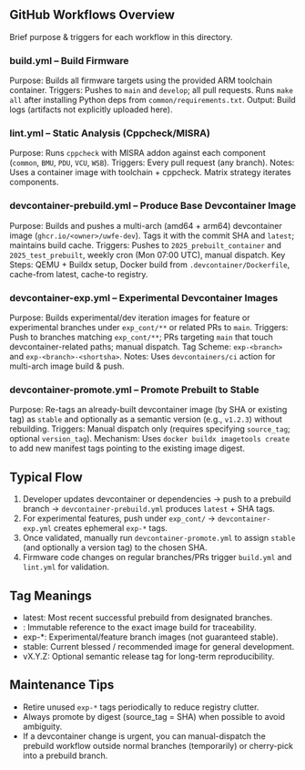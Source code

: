 ## GitHub Workflows Overview

Brief purpose & triggers for each workflow in this directory.

### build.yml – Build Firmware
Purpose: Builds all firmware targets using the provided ARM toolchain container.
Triggers: Pushes to `main` and `develop`; all pull requests. Runs `make all` after installing Python deps from `common/requirements.txt`.
Output: Build logs (artifacts not explicitly uploaded here).

### lint.yml – Static Analysis (Cppcheck/MISRA)
Purpose: Runs `cppcheck` with MISRA addon against each component (`common`, `BMU`, `PDU`, `VCU`, `WSB`).
Triggers: Every pull request (any branch).
Notes: Uses a container image with toolchain + cppcheck. Matrix strategy iterates components.

### devcontainer-prebuild.yml – Produce Base Devcontainer Image
Purpose: Builds and pushes a multi-arch (amd64 + arm64) devcontainer image (`ghcr.io/<owner>/uwfe-dev`). Tags it with the commit SHA and `latest`; maintains build cache.
Triggers: Pushes to `2025_prebuilt_container` and `2025_test_prebuilt`, weekly cron (Mon 07:00 UTC), manual dispatch.
Key Steps: QEMU + Buildx setup, Docker build from `.devcontainer/Dockerfile`, cache-from latest, cache-to registry.

### devcontainer-exp.yml – Experimental Devcontainer Images
Purpose: Builds experimental/dev iteration images for feature or experimental branches under `exp_cont/**` or related PRs to `main`.
Triggers: Push to branches matching `exp_cont/**`; PRs targeting `main` that touch devcontainer-related paths; manual dispatch.
Tag Scheme: `exp-<branch>` and `exp-<branch>-<shortsha>`.
Notes: Uses `devcontainers/ci` action for multi-arch image build & push.

### devcontainer-promote.yml – Promote Prebuilt to Stable
Purpose: Re-tags an already-built devcontainer image (by SHA or existing tag) as `stable` and optionally as a semantic version (e.g., `v1.2.3`) without rebuilding.
Triggers: Manual dispatch only (requires specifying `source_tag`; optional `version_tag`).
Mechanism: Uses `docker buildx imagetools create` to add new manifest tags pointing to the existing image digest.

## Typical Flow
1. Developer updates devcontainer or dependencies → push to a prebuild branch → `devcontainer-prebuild.yml` produces `latest` + SHA tags.
2. For experimental features, push under `exp_cont/` → `devcontainer-exp.yml` creates ephemeral `exp-*` tags.
3. Once validated, manually run `devcontainer-promote.yml` to assign `stable` (and optionally a version tag) to the chosen SHA.
4. Firmware code changes on regular branches/PRs trigger `build.yml` and `lint.yml` for validation.

## Tag Meanings
- latest: Most recent successful prebuild from designated branches.
- <sha>: Immutable reference to the exact image build for traceability.
- exp-*: Experimental/feature branch images (not guaranteed stable).
- stable: Current blessed / recommended image for general development.
- vX.Y.Z: Optional semantic release tag for long-term reproducibility.

## Maintenance Tips
- Retire unused `exp-*` tags periodically to reduce registry clutter.
- Always promote by digest (source_tag = SHA) when possible to avoid ambiguity.
- If a devcontainer change is urgent, you can manual-dispatch the prebuild workflow outside normal branches (temporarily) or cherry-pick into a prebuild branch.

